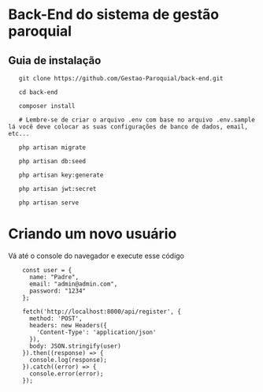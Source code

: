 # Back-End do sistema de gestão paroquial

## Guia de instalação
  

       git clone https://github.com/Gestao-Paroquial/back-end.git
    
       cd back-end
    
       composer install
       
	   # Lembre-se de criar o arquivo .env com base no arquivo .env.sample lá você deve colocar as suas configurações de banco de dados, email, etc...
	   
       php artisan migrate
        
       php artisan db:seed

       php artisan key:generate
       
       php artisan jwt:secret
    
       php artisan serve  


# Criando um novo usuário

Vá até o console do navegador e execute esse código

```
    const user = {
      name: "Padre",
      email: "admin@admin.com",
      password: "1234"
    };
    
    fetch('http://localhost:8000/api/register', {
      method: 'POST',
      headers: new Headers({
        'Content-Type': 'application/json'
      }),
      body: JSON.stringify(user)
    }).then((response) => {
      console.log(response);
    }).catch((error) => {
      console.error(error);
    });
```
